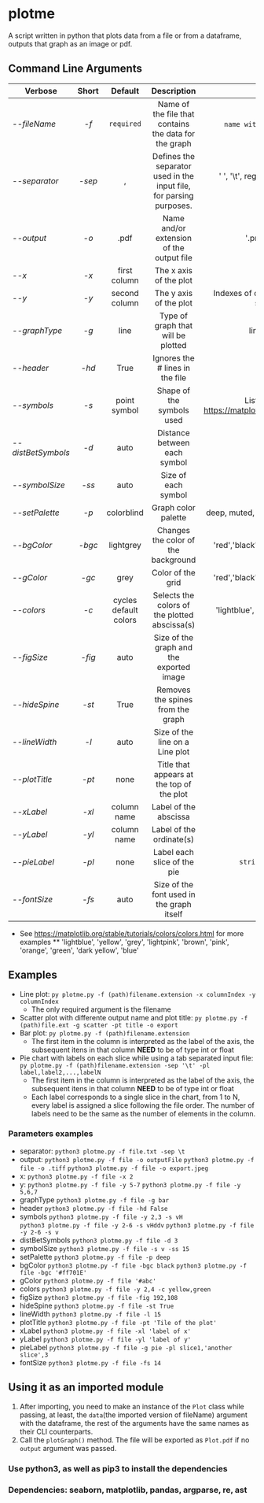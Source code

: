 # plotme
 A script written in python that plots data from a file or from a dataframe, outputs that graph as an image or pdf. 

## Command Line Arguments
| Verbose            | Short    | Default       | Description                                           | Valid Values                                           |
|--------------------|:--------:|:-------------:|:-----------------------------------------------------:|:------------------------------------------------------:|
| _--fileName_       | _-f_     | `required`    | Name of the file that contains the data for the graph | `name with or without path`.`extension`                |
| _--separator_   | _-sep_ | , | Defines the separator used in the input file, for parsing purposes. | ' ', '\\t', regular expressions and other file delimiters |
| _--output_         | _-o_     | .pdf          | Name and/or extension of the output file              | '.png', 'name', 'name.png'                             |
| _--x_              | _-x_     | first column  | The x axis of the plot                                | Indexes of columns                                     |
| _--y_              | _-y_     | second column | The y axis of the plot                     | Indexes of columns(value, list [ex: 2,3,4] or sequences [ex: 2-4] |
| _--graphType_      | _-g_     | line          | Type of graph that will be plotted                    | line, scatter, pie and bar                             |
| _--header_         | _-hd_    | True          | Ignores the # lines in the file                       | `True` or `False`                                      |
| _--symbols_        | _-s_     | point symbol  | Shape of the symbols used     | Lists [ex: vhD] or values in https://matplotlib.org/3.1.0/api/markers_api.html |
| _--distBetSymbols_ | _-d_     | auto          | Distance between each symbol                          | `int`                                                  |
| _--symbolSize_     | _-ss_    | auto          | Size of each symbol                                   | `float`                                                |
| _--setPalette_     | _-p_     | colorblind    | Graph color palette                                   | deep, muted, pastel, bright, dark and colorblind       |
| _--bgColor_        | _-bgc_   | lightgrey     | Changes the color of the background                   | 'red','black','lightyellow','#abc','#ff701E'   *       |
| _--gColor_         | _-gc_    | grey          | Color of the grid                                     | 'red','black','lightyellow','#abc','#ff701E'   *       |
| _--colors_         | _-c_     | cycles default colors | Selects the colors of the plotted abscissa(s) | 'lightblue', 'yellow', 'grey', 'lightpink',... **      |
| _--figSize_        | _-fig_   | auto          | Size of the graph and the exported image              | `float,float`                                          |
| _--hideSpine_      | _-st_    | True          | Removes the spines from the graph                     | `True` or `False`                                      |
| _--lineWidth_      | _-l_     | auto          | Size of the line on a Line plot                       | `int` or `float`                                       |
| _--plotTitle_      | _-pt_    | none          | Title that appears at the top of the plot             | `string`                                               |
| _--xLabel_         | _-xl_    | column name   | Label of the abscissa                                 | `string`                                               |
| _--yLabel_         | _-yl_    | column name   | Label of the ordinate(s)                              | `string`                                               |
| _--pieLabel_       | _-pl_    | none          | Label each slice of the pie                           | `string1,string2,...,stringN`                          |
| _--fontSize_       | _-fs_    | auto          | Size of the font used in the graph itself             | `int`                                                  |

* See https://matplotlib.org/stable/tutorials/colors/colors.html for more examples
** 'lightblue', 'yellow', 'grey', 'lightpink', 'brown', 'pink', 'orange', 'green', 'dark yellow', 'blue'

## Examples
 - Line plot: `py plotme.py -f (path)filename.extension -x columnIndex -y columnIndex`
    - The only required argument is the filename 
 - Scatter plot with differente output name and plot title: `py plotme.py -f (path)file.ext -g scatter -pt title -o export` 
 - Bar plot: `py plotme.py -f (path)filename.extension`
    - The first item in the column is interpreted as the label of the axis, the subsequent itens in that column **NEED** to be of type int or float
 - Pie chart with labels on each slice while using a tab separated input file: `py plotme.py -f (path)filename.extension -sep '\t' -pl label,label2,...,labelN`
    - The first item in the column is interpreted as the label of the axis, the subsequent itens in that column **NEED** to be of type int or float
    - Each label corresponds to a single slice in the chart, from 1 to N, every label is assigned a slice following the file order. The number of labels need to be the same as the number of elements in the column.
### Parameters examples   
   - separator:      `python3 plotme.py -f file.txt -sep \t`
   - output:         `python3 plotme.py -f file -o outputFile`
                     `python3 plotme.py -f file -o .tiff`
                     `python3 plotme.py -f file -o export.jpeg`
   - x:              `python3 plotme.py -f file -x 2`            
   - y:              `python3 plotme.py -f file -y 5-7`
                     `python3 plotme.py -f file -y 5,6,7`
   - graphType       `python3 plotme.py -f file -g bar`   
   - header          `python3 plotme.py -f file -hd False`   
   - symbols         `python3 plotme.py -f file -y 2,3 -s vH`  
                     `python3 plotme.py -f file -y 2-6 -s vHddv`
                     `python3 plotme.py -f file -y 2-6 -s v` 
   - distBetSymbols  `python3 plotme.py -f file -d 3`
   - symbolSize      `python3 plotme.py -f file -s v -ss 15`
   - setPalette      `python3 plotme.py -f file -p deep`
   - bgColor         `python3 plotme.py -f file -bgc black`
                     `python3 plotme.py -f file -bgc '#ff701E'`
   - gColor          `python3 plotme.py -f file '#abc'`
   - colors          `python3 plotme.py -f file -y 2,4 -c yellow,green`
   - figSize         `python3 plotme.py -f file -fig 192,108`
   - hideSpine       `python3 plotme.py -f file -st True`
   - lineWidth       `python3 plotme.py -f file -l 15`
   - plotTitle       `python3 plotme.py -f file -pt 'Tile of the plot'`
   - xLabel          `python3 plotme.py -f file -xl 'label of x'`
   - yLabel          `python3 plotme.py -f file -yl 'label of y'`
   - pieLabel        `python3 plotme.py -f file -g pie -pl slice1,'another slice',3`
   - fontSize        `python3 plotme.py -f file -fs 14`

## Using it as an imported module

 1. After importing, you need to make an instance of the `Plot` class while passing, at least, the  `data`(the imported version of fileName) argument with the dataframe, the rest of the arguments have the same names as their CLI counterparts. 
 2. Call the `plotGraph()` method. The file will be exported as `Plot.pdf` if no `output` argument was passed.

### Use python3, as well as pip3 to install the dependencies

### Dependencies: seaborn, matplotlib, pandas, argparse, re, ast
